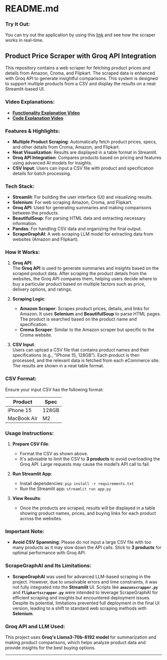 
# README.md


### Try It Out:
You can try out the application by using this [link](https://scrapegraphai-appuctpricefinder-dub3zskuntg5sdvvffjdr4.streamlit.app/) and see how the scraper works in real-time.

## Product Price Scraper with Groq API Integration

This repository contains a web scraper for fetching product prices and details from Amazon, Croma, and Flipkart. The scraped data is enhanced with Groq API to generate insightful comparisons. This system is designed to support multiple products from a CSV and display the results on a neat Streamlit-based UI.

### Video Explanations:
- **[Functionality Explanation Video](https://drive.google.com/file/d/1s1woh6f-o0Bdud7OUbRP6POdARYTK3Br/view?usp=sharing)**  
- **[Code Explanation Video](https://drive.google.com/file/d/1qEgiNwzQeqDGwbBjHsa9w1IfBfWvGbnI/view?usp=sharing)**

### Features & Highlights:
- **Multiple Product Scraping**: Automatically fetch product prices, specs, and other details from Croma, Amazon, and Flipkart.
- **Neat Visualization**: Results are displayed in a table format in Streamlit.
- **Groq API Integration**: Compares products based on pricing and features using advanced AI models for insights.
- **CSV Input**: Users can input a CSV file with product and specification details for batch processing.
  
### Tech Stack:
- **Streamlit**: For building the user interface (UI) and visualizing results.
- **Selenium**: For web scraping Amazon, Croma, and Flipkart.
- **Groq API**: Used for generating summaries and making comparisons between the products.
- **BeautifulSoup**: For parsing HTML data and extracting necessary information.
- **Pandas**: For handling CSV data and organizing the final output.
- **ScrapeGraphAI**: A web scraping LLM model for extracting data from websites (Amazon and Flipkart).
  
### How It Works:
1. **Groq API**:  
   The **Groq API** is used to generate summaries and insights based on the scraped product data. After scraping the product details from the websites, the Groq API compares them, helping users decide where to buy a particular product based on multiple factors such as price, delivery options, and ratings.

2. **Scraping Logic**:
   - **Amazon Scraper**: Scrapes product prices, details, and links for Amazon. It uses **Selenium** and **BeautifulSoup** to parse HTML pages. The product is searched based on the product name and specification.
   - **Croma Scraper**: Similar to the Amazon scraper but specific to the Croma website.


3. **CSV Input**:  
   Users can upload a CSV file that contains product names and their specifications (e.g., “iPhone 15, 128GB”). Each product is then processed, and the relevant data is fetched from each eCommerce site. The results are shown in a neat table format.

### CSV Format:
Ensure your input CSV has the following format:

| Product      | Spec     |
|--------------|----------|
| iPhone 15    | 128GB    |
| MacBook Air  | M2       |

### Usage Instructions:
1. **Prepare CSV File**: 
   - Format the CSV as shown above.
   - It's advisable to limit the CSV to **3 products** to avoid overloading the Groq API. Large requests may cause the model’s API call to fail.
   
2. **Run Streamlit App**:  
   - Install dependencies: `pip install -r requirements.txt`
   - Run the Streamlit app: `streamlit run app.py`

3. **View Results**:  
   - Once the products are scraped, results will be displayed in a table showing product names, prices, and buying links for each product across the websites.

### Important Note:
- **Avoid CSV Spamming**: Please do not input a large CSV file with too many products as it may slow down the API calls. Stick to **3 products** for optimal performance with Groq API.


### ScrapeGraphAI and Its Limitations:
- **ScrapeGraphAI** was used for advanced LLM-based scraping in the project. However, due to unsolvable errors and time constraints, it was not fully integrated into the **Streamlit** UI. Scripts like **`amazonscrapper.py`** and **`flipkartscrapper.py`** were intended to leverage ScrapeGraphAI for efficient scraping and insights but encountered deployment issues. Despite its potential, limitations prevented full deployment in the final UI version, leading to a shift to standard web scraping methods with **Selenium**.


### Groq API and LLM Used:
This project uses **Groq's Llama3-70b-8192 model** for summarization and making product comparisons, which helps analyze product data and provide insights for the best buying options.

---
